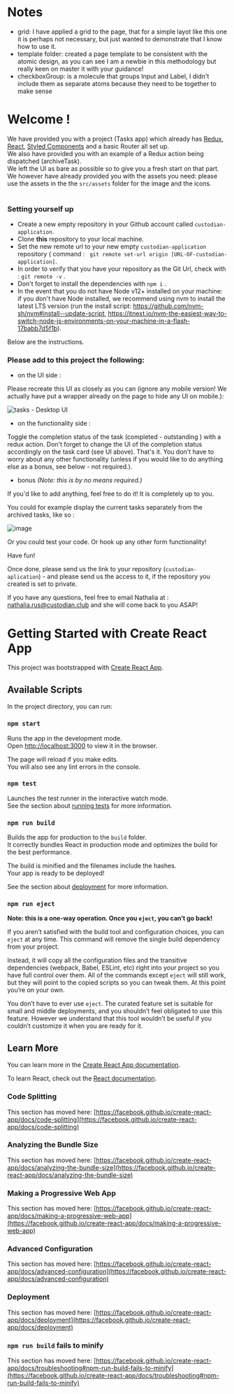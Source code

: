 # Notes

-   grid: I have applied a grid to the page, that for a simple layot like this one it is perhaps not necessary, but just wanted to demonstrate that I know how to use it.
-   template folder: created a page template to be consistent with the atomic design, as you can see I am a newbie in this methodology but really keen on master it with your guidance!
-   checkboxGroup: is a molecule that groups Input and Label, I didn't include them as separate atoms because they need to be together to make sense

# Welcome !

We have provided you with a project (Tasks app) which already has [Redux](https://redux.js.org/), [React](https://reactjs.org/), [Styled Components](https://github.com/styled-components/styled-components) and a basic Router all set up. <br>
We also have provided you with an example of a Redux action being dispatched (archiveTask). <br>
We left the UI as bare as possible so to give you a fresh start on that part. We however have already provided you with the assets you need: please use the assets in the the `src/assets` folder for the image and the icons. <br><br>

### Setting yourself up

-   Create a new empty repository in your Github account called `custodian-application`.
-   Clone **this** repository to your local machine.
-   Set the new remote url to your new empty `custodian-application` repository ( command : ` git remote set-url origin [URL-OF-custodian-application]`.
-   In order to verify that you have your repository as the Git Url, check with : `git remote -v` .
-   Don't forget to install the dependencies with `npm i` .
-   In the event that you do not have Node v12+ installed on your machine: if you don't have Node installed, we recommend using nvm to install the latest LTS version (run the install script: https://github.com/nvm-sh/nvm#install--update-script, https://itnext.io/nvm-the-easiest-way-to-switch-node-js-environments-on-your-machine-in-a-flash-17babb7d5f1b).

Below are the instructions.

### Please add to this project the following:

-   on the UI side :

Please recreate this UI as closely as you can (ignore any mobile version! We actually have put a wrapper already on the page to hide any UI on mobile.):

![tasks - Desktop UI](https://user-images.githubusercontent.com/26336692/113589994-fac56c80-9629-11eb-80aa-30cb23187353.jpg)

-   on the functionality side :

Toggle the completion status of the task (completed - outstanding ) with a redux action.
Don't forget to change the UI of the completion status accordingly on the task card (see UI above).
That's it. You don't have to worry about any other functionality (unless if you would like to do anything else as a bonus, see below - not required.).

-   bonus _(Note: this is by no means required.)_

If you'd like to add anything, feel free to do it! It is completely up to you.

You could for example display the current tasks separately from the archived tasks, like so :

![image](https://user-images.githubusercontent.com/26336692/113590593-c3a38b00-962a-11eb-9eef-647df29c22d5.png)

Or you could test your code. Or hook up any other form functionality!

Have fun!

Once done, please send us the link to your repository (`custodian-aplication`) - and please send us the access to it, if the repository you created is set to private.

If you have any questions, feel free to email Nathalia at : nathalia.rus@custodian.club and she will come back to you ASAP!

# Getting Started with Create React App

This project was bootstrapped with [Create React App](https://github.com/facebook/create-react-app).

## Available Scripts

In the project directory, you can run:

### `npm start`

Runs the app in the development mode.\
Open [http://localhost:3000](http://localhost:3000) to view it in the browser.

The page will reload if you make edits.\
You will also see any lint errors in the console.

### `npm test`

Launches the test runner in the interactive watch mode.\
See the section about [running tests](https://facebook.github.io/create-react-app/docs/running-tests) for more information.

### `npm run build`

Builds the app for production to the `build` folder.\
It correctly bundles React in production mode and optimizes the build for the best performance.

The build is minified and the filenames include the hashes.\
Your app is ready to be deployed!

See the section about [deployment](https://facebook.github.io/create-react-app/docs/deployment) for more information.

### `npm run eject`

**Note: this is a one-way operation. Once you `eject`, you can’t go back!**

If you aren’t satisfied with the build tool and configuration choices, you can `eject` at any time. This command will remove the single build dependency from your project.

Instead, it will copy all the configuration files and the transitive dependencies (webpack, Babel, ESLint, etc) right into your project so you have full control over them. All of the commands except `eject` will still work, but they will point to the copied scripts so you can tweak them. At this point you’re on your own.

You don’t have to ever use `eject`. The curated feature set is suitable for small and middle deployments, and you shouldn’t feel obligated to use this feature. However we understand that this tool wouldn’t be useful if you couldn’t customize it when you are ready for it.

## Learn More

You can learn more in the [Create React App documentation](https://facebook.github.io/create-react-app/docs/getting-started).

To learn React, check out the [React documentation](https://reactjs.org/).

### Code Splitting

This section has moved here: [https://facebook.github.io/create-react-app/docs/code-splitting](https://facebook.github.io/create-react-app/docs/code-splitting)

### Analyzing the Bundle Size

This section has moved here: [https://facebook.github.io/create-react-app/docs/analyzing-the-bundle-size](https://facebook.github.io/create-react-app/docs/analyzing-the-bundle-size)

### Making a Progressive Web App

This section has moved here: [https://facebook.github.io/create-react-app/docs/making-a-progressive-web-app](https://facebook.github.io/create-react-app/docs/making-a-progressive-web-app)

### Advanced Configuration

This section has moved here: [https://facebook.github.io/create-react-app/docs/advanced-configuration](https://facebook.github.io/create-react-app/docs/advanced-configuration)

### Deployment

This section has moved here: [https://facebook.github.io/create-react-app/docs/deployment](https://facebook.github.io/create-react-app/docs/deployment)

### `npm run build` fails to minify

This section has moved here: [https://facebook.github.io/create-react-app/docs/troubleshooting#npm-run-build-fails-to-minify](https://facebook.github.io/create-react-app/docs/troubleshooting#npm-run-build-fails-to-minify)
